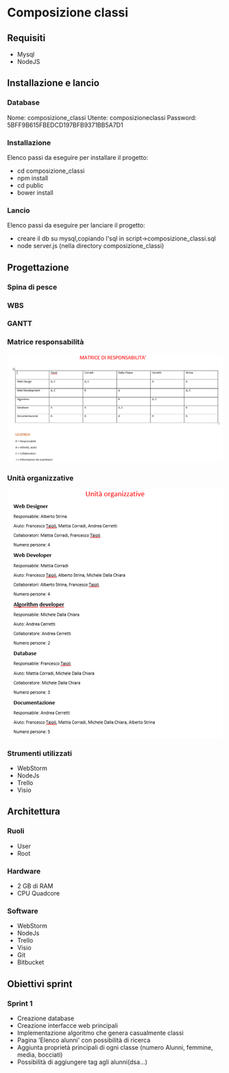 # Composizione classi

## Requisiti
- Mysql
- NodeJS
## Installazione e lancio
### Database
Nome: composizione_classi
Utente: composizioneclassi
Password: 5BFF9B615FBEDCD197BFB9371BB5A7D1

### Installazione
Elenco passi da eseguire per installare il progetto:


- cd composizione_classi
- npm install
- cd public
- bower install

### Lancio

Elenco passi da eseguire per lanciare il progetto:


- creare il db su mysql,copiando l'sql in script->composizione_classi.sql
- node server.js  (nella directory composizione_classi)


## Progettazione

### Spina di pesce
### WBS
### GANTT
### Matrice responsabilità
![](img\matrice_responsabilita.png)
### Unità organizzative
![](img\unita_organizzative.png)
### Strumenti utilizzati
- WebStorm
- NodeJs
- Trello
- Visio

## Architettura
### Ruoli
- User
- Root
### Hardware
- 2 GB di RAM
- CPU Quadcore
### Software
- WebStorm
- NodeJs
- Trello
- Visio
- Git
- Bitbucket
## Obiettivi sprint
### Sprint 1

- Creazione database
- Creazione interfacce web principali
- Implementazione algoritmo che genera casualmente classi
- Pagina 'Elenco alunni' con possibilità di ricerca
- Aggiunta proprietà principali di ogni classe (numero Alunni, femmine, media, bocciati)
- Possibilità di aggiungere tag agli alunni(dsa...)
